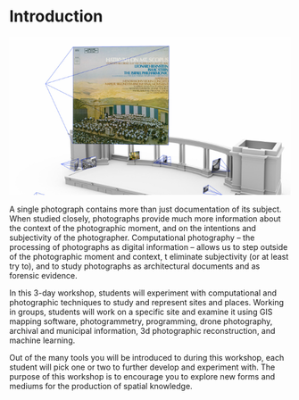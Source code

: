# Introduction

![](./images/mountScopus2s-700xauto.jpg)


A single photograph contains more than just documentation of its subject. When studied closely, photographs provide much more information about the context of the photographic moment, and on the intentions and subjectivity of the photographer. Computational photography – the processing of photographs as digital information – allows us to step outside of the photographic moment and context, t eliminate subjectivity (or at least try to), and to study photographs as architectural documents and as forensic evidence.

In this 3-day workshop, students will experiment with computational and photographic techniques to study and represent sites and places. Working in groups, students will work on a specific site and examine it using GIS mapping software, photogrammetry, programming, drone photography, archival and municipal information, 3d photographic reconstruction, and machine learning.

Out of the many tools you will be introduced to during this workshop, each student will pick one or two to further develop and experiment with. The purpose of this workshop is to encourage you to explore new forms and mediums for the production of spatial knowledge.
